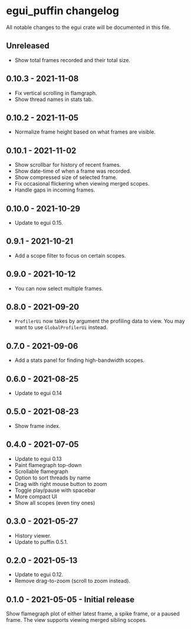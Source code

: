 # egui_puffin changelog

All notable changes to the egui crate will be documented in this file.


## Unreleased
* Show total frames recorded and their total size.


## 0.10.3 - 2021-11-08
* Fix vertical scrolling in flamgraph.
* Show thread names in stats tab.


## 0.10.2 - 2021-11-05
* Normalize frame height based on what frames are visible.


## 0.10.1 - 2021-11-02
* Show scrollbar for history of recent frames.
* Show date-time of when a frame was recorded.
* Show compressed size of selected frame.
* Fix occasional flickering when viewing merged scopes.
* Handle gaps in incoming frames.


## 0.10.0 - 2021-10-29
* Update to egui 0.15.


## 0.9.1 - 2021-10-21
* Add a scope filter to focus on certain scopes.


## 0.9.0 - 2021-10-12
* You can now select multiple frames.


## 0.8.0 - 2021-09-20
* `ProfilerUi` now takes by argument the profiling data to view. You may want to use `GlobalProfilerUi` instead.


## 0.7.0 - 2021-09-06
* Add a stats panel for finding high-bandwidth scopes.


## 0.6.0 - 2021-08-25
* Update to egui 0.14


## 0.5.0 - 2021-08-23
* Show frame index.


## 0.4.0 - 2021-07-05
* Update to egui 0.13
* Paint flamegraph top-down
* Scrollable flamegraph
* Option to sort threads by name
* Drag with right mouse button to zoom
* Toggle play/pause with spacebar
* More compact UI
* Show all scopes (even tiny ones)


## 0.3.0 - 2021-05-27
* History viewer.
* Update to puffin 0.5.1.


## 0.2.0 - 2021-05-13
* Update to egui 0.12.
* Remove drag-to-zoom (scroll to zoom instead).


## 0.1.0 - 2021-05-05 - Initial release
Show flamegraph plot of either latest frame, a spike frame, or a paused frame.
The view supports viewing merged sibling scopes.
